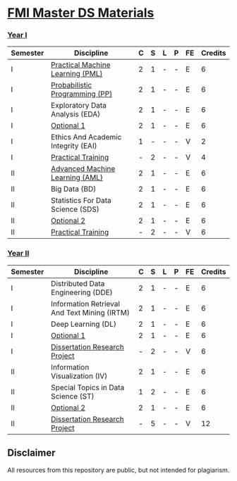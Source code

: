 # [FMI Master DS Materials](https://github.com/FMI-Materials/FMI-Master-DS-Materials)

### [Year I](https://github.com/FMI-Materials/FMI-Master-DS-Materials/tree/main/Year%20I)
| Semester | Discipline                                                     | C | S | L | P | FE | Credits |
|----------|----------------------------------------------------------------|---|---|---|---|----|---------|
| I        | [Practical Machine Learning (PML)](https://github.com/FMI-Materials/FMI-Master-DS-Materials/tree/main/Year%20I/Semester%20I/Practical%20Machine%20Learning)                          | 2 | 1 | - | - | E  | 6       |
| I        | [Probabilistic Programming (PP)](https://github.com/FMI-Materials/FMI-Master-DS-Materials/tree/main/Year%20I/Semester%20I/Probabilistic%20Programming)                            | 2 | 1 | - | - | E  | 6       |
| I        | Exploratory Data Analysis (EDA)                                  | 2 | 1 | - | - | E  | 6       |
| I        | [Optional 1](https://github.com/FMI-Materials/FMI-Master-DS-Materials/tree/main/Year%20I/Semester%20I/Optional)                                                | 2 | 1 | - | - | E  | 6       |
| I        | Ethics And Academic Integrity (EAI)                              | 1 | - | - | - | V  | 2       |
| I        | [Practical Training](https://fmi.unibuc.ro/practica/)                                        | - | 2 | - | - | V  | 4       |
| II       | [Advanced Machine Learning (AML)](https://github.com/FMI-Materials/FMI-Master-DS-Materials/tree/main/Year%20I/Semester%20II/Advanced%20Machine%20Learning)                           | 2 | 1 | - | - | E  | 6       |
| II       | Big Data (BD)                                                    | 2 | 1 | - | - | E  | 6       |
| II       | Statistics For Data Science (SDS)                                | 2 | 1 | - | - | E  | 6       |
| II       | [Optional 2](https://github.com/FMI-Materials/FMI-Master-DS-Materials/tree/main/Year%20I/Semester%20II/Optional)                                                | 2 | 1 | - | - | E  | 6       |
| II       | [Practical Training](https://fmi.unibuc.ro/practica/)                                        | - | 2 | - | - | V  | 6       |


### [Year II](https://github.com/FMI-Materials/FMI-Master-DS-Materials/tree/main/Year%20II)
| Semester | Discipline                                                  | C | S | L | P | FE | Credits |
|----------|-------------------------------------------------------------|---|---|---|---|----|---------|
| I        | Distributed Data Engineering (DDE)                                     | 2 | 1 | - | - | E  | 6       |
| I        | Information Retrieval And Text Mining (IRTM)                           | 2 | 1 | - | - | E  | 6       |
| I        | Deep Learning (DL)                                                     | 2 | 1 | - | - | E  | 6       |
| I        | [Optional 1](https://github.com/FMI-Materials/FMI-Master-DS-Materials/tree/main/Year%20II/Semester%20I/Optional)                                                      | 2 | 1 | - | - | E  | 6       |
| I        | [Dissertation Research Project](https://fmi.unibuc.ro/finalizare-studii/)                                   | - | 2 | - | - | V  | 6       |
| II       | Information Visualization (IV)                                         | 2 | 1 | - | - | E  | 6       |
| II       | Special Topics in Data Science (ST)                                    | 1 | 2 | - | - | E  | 6       |
| II       | [Optional 2](https://github.com/FMI-Materials/FMI-Master-DS-Materials/tree/main/Year%20II/Semester%20II/Optional)                                                      | 2 | 1 | - | - | E  | 6       |
| II       | [Dissertation Research Project](https://fmi.unibuc.ro/finalizare-studii/)                                   | - | 5 | - | - | V  | 12      |

## Disclaimer
All resources from this repository are public, but not intended for plagiarism.
